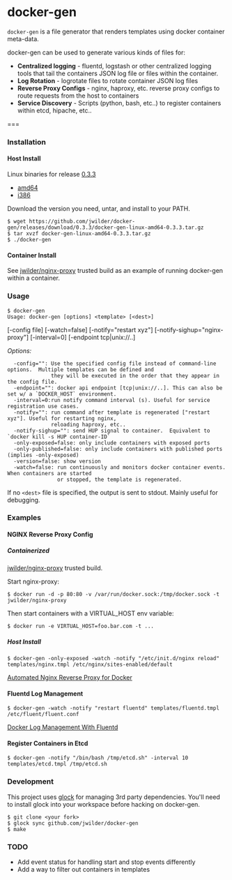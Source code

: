 docker-gen
=====

`docker-gen` is a file generator that renders templates using docker container meta-data.

docker-gen can be used to generate various kinds of files for:

 * **Centralized logging** - fluentd, logstash or other centralized logging tools that tail the containers JSON log file or files within the container.
 * **Log Rotation** - logrotate files to rotate container JSON log files
 * **Reverse Proxy Configs** - nginx, haproxy, etc. reverse proxy configs to route requests from the host to containers
 * **Service Discovery** - Scripts (python, bash, etc..) to register containers within etcd, hipache, etc..

===

### Installation

#### Host Install

Linux binaries for release [0.3.3](https://github.com/jwilder/docker-gen/releases)

* [amd64](https://github.com/jwilder/docker-gen/releases/download/0.3.3/docker-gen-linux-amd64-0.3.3.tar.gz)
* [i386](https://github.com/jwilder/docker-gen/releases/download/0.3.3/docker-gen-linux-i386-0.3.3.tar.gz)

Download the version you need, untar, and install to your PATH.

```
$ wget https://github.com/jwilder/docker-gen/releases/download/0.3.3/docker-gen-linux-amd64-0.3.3.tar.gz
$ tar xvzf docker-gen-linux-amd64-0.3.3.tar.gz
$ ./docker-gen
```

#### Container Install

See [jwilder/nginx-proxy](https://index.docker.io/u/jwilder/nginx-proxy/) trusted build as an example of running docker-gen within a container.


### Usage
```
$ docker-gen
Usage: docker-gen [options] <template> [<dest>]
```

[-config file] [-watch=false] [-notify="restart xyz"] [-notify-sighup="nginx-proxy"] [-interval=0] [-endpoint tcp|unix://..]

*Options:*
```
  -config="": Use the specified config file instead of command-line options.  Multiple templates can be defined and
              they will be executed in the order that they appear in the config file.
  -endpoint="": docker api endpoint [tcp|unix://..]. This can also be set w/ a `DOCKER_HOST` environment.
  -interval=0:run notify command interval (s). Useful for service registration use cases.
  -notify="": run command after template is regenerated ["restart xyz"]. Useful for restarting nginx,
              reloading haproxy, etc..
  -notify-sighup="": send HUP signal to container.  Equivalent to `docker kill -s HUP container-ID`
  -only-exposed=false: only include containers with exposed ports
  -only-published=false: only include containers with published ports (implies -only-exposed)
  -version=false: show version
  -watch=false: run continuously and monitors docker container events.  When containers are started
                or stopped, the template is regenerated.
```

If no `<dest>` file is specified, the output is sent to stdout.  Mainly useful for debugging.


### Examples

#### NGINX Reverse Proxy Config

##### Containerized

[jwilder/nginx-proxy](https://index.docker.io/u/jwilder/nginx-proxy/) trusted build.

Start nginx-proxy:

```
$ docker run -d -p 80:80 -v /var/run/docker.sock:/tmp/docker.sock -t jwilder/nginx-proxy
```

Then start containers with a VIRTUAL_HOST env variable:
```
$ docker run -e VIRTUAL_HOST=foo.bar.com -t ...
```

##### Host Install

```
$ docker-gen -only-exposed -watch -notify "/etc/init.d/nginx reload" templates/nginx.tmpl /etc/nginx/sites-enabled/default
```

[Automated Nginx Reverse Proxy for Docker](http://jasonwilder.com/blog/2014/03/25/automated-nginx-reverse-proxy-for-docker/)

#### Fluentd Log Management

```
$ docker-gen -watch -notify "restart fluentd" templates/fluentd.tmpl /etc/fluent/fluent.conf
```

[Docker Log Management With Fluentd](http://jasonwilder.com/blog/2014/03/17/docker-log-management-using-fluentd/)

#### Register Containers in Etcd

```
$ docker-gen -notify "/bin/bash /tmp/etcd.sh" -interval 10 templates/etcd.tmpl /tmp/etcd.sh
```


### Development

This project uses [glock](https://github.com/robfig/glock) for managing 3rd party dependencies.
You'll need to install glock into your workspace before hacking on docker-gen.

```
$ git clone <your fork>
$ glock sync github.com/jwilder/docker-gen
$ make
```

### TODO

 * Add event status for handling start and stop events differently
 * Add a way to filter out containers in templates
